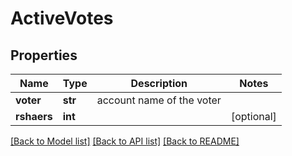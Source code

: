 # ActiveVotes

## Properties
Name | Type | Description | Notes
------------ | ------------- | ------------- | -------------
**voter** | **str** | account name of the voter | 
**rshaers** | **int** |  | [optional] 

[[Back to Model list]](../README.md#documentation-for-models) [[Back to API list]](../README.md#documentation-for-api-endpoints) [[Back to README]](../README.md)


